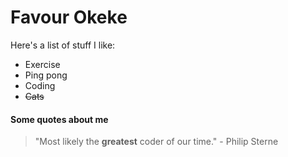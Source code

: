 # Favour Okeke
Here's a list of stuff I like:
- Exercise
- Ping pong
- Coding 
- ~~Cats~~
#### Some quotes about me
>"Most likely the **greatest** coder of our time." - Philip Sterne
